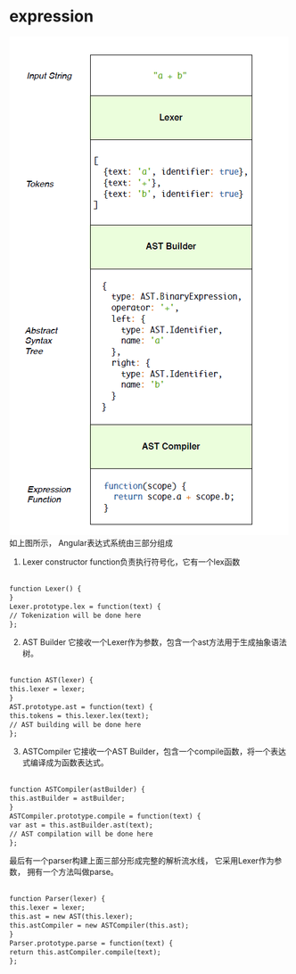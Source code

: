 # expression
![expression](../assets/expression.png)
如上图所示， Angular表达式系统由三部分组成
1. Lexer constructor function负责执行符号化，它有一个lex函数
<pre><code>
function Lexer() {
}
Lexer.prototype.lex = function(text) {
// Tokenization will be done here
};
</code></pre>

2. AST Builder
它接收一个Lexer作为参数，包含一个ast方法用于生成抽象语法树。
<pre><code>
function AST(lexer) {
this.lexer = lexer;
}
AST.prototype.ast = function(text) {
this.tokens = this.lexer.lex(text);
// AST building will be done here
};
</code></pre>

3. ASTCompiler
它接收一个AST Builder，包含一个compile函数，将一个表达式编译成为函数表达式。
<pre><code>
function ASTCompiler(astBuilder) {
this.astBuilder = astBuilder;
}
ASTCompiler.prototype.compile = function(text) {
var ast = this.astBuilder.ast(text);
// AST compilation will be done here
};
</code></pre>

最后有一个parser构建上面三部分形成完整的解析流水线， 它采用Lexer作为参数，
拥有一个方法叫做parse。
<pre><code>
function Parser(lexer) {
this.lexer = lexer;
this.ast = new AST(this.lexer);
this.astCompiler = new ASTCompiler(this.ast);
}
Parser.prototype.parse = function(text) {
return this.astCompiler.compile(text);
};
</code></pre>
